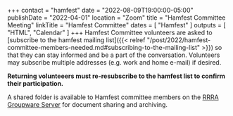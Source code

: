 +++
contact = "hamfest"
date = "2022-08-09T19:00:00-05:00"
publishDate = "2022-04-01"
location = "Zoom"
title = "Hamfest Committee Meeting"
linkTitle = "Hamfest Committee"
dates = [ "Hamfest" ]
outputs = [ "HTML", "Calendar" ]
+++
Hamfest Committee volunteers are asked to [subscribe to the hamfest
mailing list]({{< relref "/post/2022/hamfest-committee-members-needed.md#subscribing-to-the-mailing-list" >}})
so that they can stay informed and be a part of the
conversation. Volunteers may subscribe multiple addresses
(e.g. work and home e-mail) if desired.

**Returning volunteeers must re-resubscribe to the hamfest list to
confirm their participation.**

A shared folder is available to Hamfest committee
members on the <a href="https://cloud.rrra.org" rel="nofollow">RRRA
Groupware Server</a> for document sharing and archiving.
